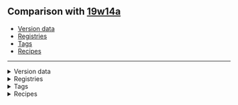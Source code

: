 ## Comparison with [19w14a](https://github.com/PixiGeko/Minecraft-generated-data/tree/19w14a)

- [Version data](#version-data)
- [Registries](#registries)
- [Tags](#tags)
- [Recipes](#recipes)

<hr/>
<details><summary>Version data</summary>
<table><tr><th></th><th align="left">19w14a</th><th>19w14b</th></tr><tr><td>World version</td><td><code>1944</code></td><td><code>1945</code></td></tr><tr><td>Protocol version</td><td><code>470</code></td><td><code>471</code></td></tr></table>
</details>
<details><summary>Registries</summary>
<details>
<summary>
feature.txt
</summary>

```diff
+ minecraft:fill_layer
```

</details>
</details>
<details><summary>Tags</summary>
<details>
<summary>
universal_tags/feature.json
</summary>

```diff
+ minecraft:fill_layer
```

</details>
</details>
<details><summary>Recipes</summary>
<details>
<summary>
stone_brick_slab.json
</summary>

```
A: #stone_bricks
B: stone_bricks

Previous pattern:
[A | A | A]

New pattern:
[B | B | B]
```

</details>


<details>
<summary>
stone_brick_stairs.json
</summary>

```
A: #stone_bricks
B: stone_bricks

Previous pattern:
[A |   |  ]
[A | A |  ]
[A | A | A]

New pattern:
[B |   |  ]
[B | B |  ]
[B | B | B]
```

</details>
</details>